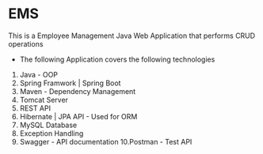 # EMS

This is a Employee Management Java Web Application that performs CRUD operations 
- The following Application covers the following technologies
1. Java - OOP
2. Spring Framwork | Spring Boot
3. Maven - Dependency Management
4. Tomcat Server
5. REST API
6. Hibernate | JPA API - Used for ORM
7. MySQL Database
8. Exception Handling
9. Swagger - API documentation
10.Postman - Test API 
